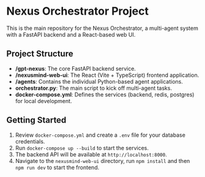 # Nexus Orchestrator Project

This is the main repository for the Nexus Orchestrator, a multi-agent system with a FastAPI backend and a React-based web UI.

## Project Structure

- **/gpt-nexus**: The core FastAPI backend service.
- **/nexusmind-web-ui**: The React (Vite + TypeScript) frontend application.
- **/agents**: Contains the individual Python-based agent applications.
- **orchestrator.py**: The main script to kick off multi-agent tasks.
- **docker-compose.yml**: Defines the services (backend, redis, postgres) for local development.

## Getting Started

1.  Review `docker-compose.yml` and create a `.env` file for your database credentials.
2.  Run `docker-compose up --build` to start the services.
3.  The backend API will be available at `http://localhost:8000`.
4.  Navigate to the `nexusmind-web-ui` directory, run `npm install` and then `npm run dev` to start the frontend.
